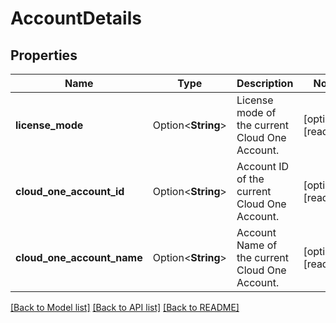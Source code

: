 # AccountDetails

## Properties

Name | Type | Description | Notes
------------ | ------------- | ------------- | -------------
**license_mode** | Option<**String**> | License mode of the current Cloud One Account. | [optional][readonly]
**cloud_one_account_id** | Option<**String**> | Account ID of the current Cloud One Account. | [optional][readonly]
**cloud_one_account_name** | Option<**String**> | Account Name of the current Cloud One Account. | [optional][readonly]

[[Back to Model list]](../README.md#documentation-for-models) [[Back to API list]](../README.md#documentation-for-api-endpoints) [[Back to README]](../README.md)


